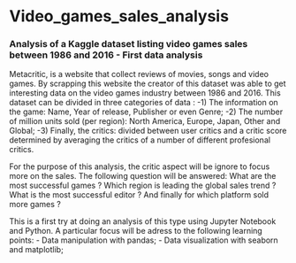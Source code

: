 # Video_games_sales_analysis
### Analysis of a Kaggle dataset listing video games sales between 1986 and 2016 - First data analysis

Metacritic, is a website that collect reviews of movies, songs and video games. By scrapping this website the creator of this dataset was able to get interesting data on the video games industry between 1986 and 2016. This dataset can be divided in three categories of data :
    -1) The information on the game: Name, Year of release, Publisher or even Genre;
    -2) The number of million units sold (per region): North America, Europe, Japan, Other and Global;
    -3) Finally, the critics: divided between user critics and a critic score determined by averaging the critics of a number of different profesional critics.
    
For the purpose of this analysis, the critic aspect will be ignore to focus more on the sales. The following question will be answered: What are the most successful games ? Which region is leading the global sales trend ? What is the most successful editor ? And finally for which platform sold more games ?

This is a first try at doing an analysis of this type using Jupyter Notebook and Python. A particular focus will be adress to the following learning points:
    - Data manipulation with pandas;
    - Data visualization with seaborn and matplotlib;
